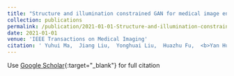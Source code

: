 ```yaml
---
title: "Structure and illumination constrained GAN for medical image enhancement"
collection: publications
permalink: /publication/2021-01-01-Structure-and-illumination-constrained-GAN-for-medical-image-enhancement
date: 2021-01-01
venue: 'IEEE Transactions on Medical Imaging'
citation: ' Yuhui Ma,  Jiang Liu,  Yonghuai Liu,  Huazhu Fu,  <b>Yan Hu</b>,  Jun Cheng,  Hong Qi,  Yufei Wu,  Jiong Zhang,  Yitian Zhao, &quot;Structure and illumination constrained GAN for medical image enhancement.&quot; IEEE Transactions on Medical Imaging, 2021.'
---
```

Use [Google Scholar](https://scholar.google.com/scholar?q=Structure+and+illumination+constrained+GAN+for+medical+image+enhancement){:target="_blank"} for full citation